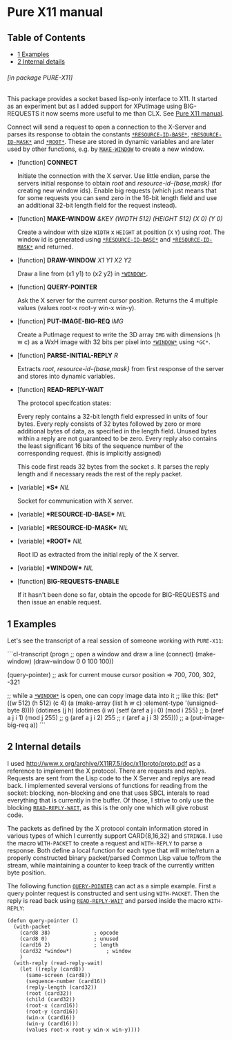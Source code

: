<a name='x-28PURE-X11-3A-40PURE-X11-MANUAL-20MGL-PAX-3ASECTION-29'></a>

# Pure X11 manual

## Table of Contents

- [1 Examples][0857]
- [2 Internal details][17e9]

###### \[in package PURE-X11\]
This package provides a socket based lisp-only interface to X11. It
started as an experiment but as I added support for XPutImage using
BIG-REQUESTS it now seems more useful to me than CLX. See
[Pure X11 manual][5c7f]. 

Connect will send a request to open a connection to the X-Server and
parses its response to obtain the constants [`*RESOURCE-ID-BASE*`][7030],
[`*RESOURCE-ID-MASK*`][bfdf] and [`*ROOT*`][8f21]. These are stored in dynamic variables
and are later used by other functions, e.g. by [`MAKE-WINDOW`][05e1] to create
a new window.

<a name='x-28PURE-X11-3ACONNECT-20FUNCTION-29'></a>

- [function] **CONNECT** 

    Initiate the connection with the X server. Use little endian, parse
    the servers initial response to obtain *root* and
    *resource-id-{base,mask}* (for creating new window ids). Enable big
    requests (which just means that for some requests you can send zero in
    the 16-bit length field and use an additional 32-bit length field for
    the request instead).

<a name='x-28PURE-X11-3AMAKE-WINDOW-20FUNCTION-29'></a>

- [function] **MAKE-WINDOW** *&KEY (WIDTH 512) (HEIGHT 512) (X 0) (Y 0)*

    Create a window with size `WIDTH` x `HEIGHT` at position (`X` `Y`) using
    *root*. The window id is generated using [`*RESOURCE-ID-BASE*`][7030] and
    [`*RESOURCE-ID-MASK*`][bfdf] and returned.

<a name='x-28PURE-X11-3ADRAW-WINDOW-20FUNCTION-29'></a>

- [function] **DRAW-WINDOW** *X1 Y1 X2 Y2*

    Draw a line from (x1 y1) to (x2 y2) in [`*WINDOW*`][40a1].

<a name='x-28PURE-X11-3AQUERY-POINTER-20FUNCTION-29'></a>

- [function] **QUERY-POINTER** 

    Ask the X server for the current cursor position. Returns the 4
    multiple values (values root-x root-y win-x win-y).

<a name='x-28PURE-X11-3APUT-IMAGE-BIG-REQ-20FUNCTION-29'></a>

- [function] **PUT-IMAGE-BIG-REQ** *IMG*

    Create a PutImage request to write the 3D array `IMG` with
    dimensions (h w c) as a WxH image with 32 bits per pixel into [`*WINDOW*`][40a1]
    using `*GC*`.

<a name='x-28PURE-X11-3APARSE-INITIAL-REPLY-20FUNCTION-29'></a>

- [function] **PARSE-INITIAL-REPLY** *R*

    Extracts *root*, *resource-id-{base,mask}* from first response of
    the server and stores into dynamic variables.

<a name='x-28PURE-X11-3AREAD-REPLY-WAIT-20FUNCTION-29'></a>

- [function] **READ-REPLY-WAIT** 

    The protocol specifcation states:
    
    Every reply contains a 32-bit length field expressed in units of
    four bytes. Every reply consists of 32 bytes followed by zero or
    more additional bytes of data, as specified in the length field.
    Unused bytes within a reply are not guaranteed to be zero. Every
    reply also contains the least significant 16 bits of the sequence
    number of the corresponding request. (this is implicitly assigned)
    
    This code first reads 32 bytes from the socket *s*. It parses the
    reply length and if necessary reads the rest of the reply packet.

<a name='x-28PURE-X11-3A-2AS-2A-20VARIABLE-29'></a>

- [variable] **\*S\*** *NIL*

    Socket for communication with X server.

<a name='x-28PURE-X11-3A-2ARESOURCE-ID-BASE-2A-20VARIABLE-29'></a>

- [variable] **\*RESOURCE-ID-BASE\*** *NIL*

<a name='x-28PURE-X11-3A-2ARESOURCE-ID-MASK-2A-20VARIABLE-29'></a>

- [variable] **\*RESOURCE-ID-MASK\*** *NIL*

<a name='x-28PURE-X11-3A-2AROOT-2A-20VARIABLE-29'></a>

- [variable] **\*ROOT\*** *NIL*

    Root ID as extracted from the initial reply of the X server.

<a name='x-28PURE-X11-3A-2AWINDOW-2A-20VARIABLE-29'></a>

- [variable] **\*WINDOW\*** *NIL*

<a name='x-28PURE-X11-3ABIG-REQUESTS-ENABLE-20FUNCTION-29'></a>

- [function] **BIG-REQUESTS-ENABLE** 

    If it hasn't been done so far, obtain the opcode for BIG-REQUESTS
    and then issue an enable request.

<a name='x-28PURE-X11-3A-40PURE-X11-EXAMPLES-20MGL-PAX-3ASECTION-29'></a>

## 1 Examples

Let's see the transcript of a real session of someone working
  with `PURE-X11`:

\`\`\`cl-transcript
  (progn ;; open a window and draw a line
    (connect)
    (make-window)
    (draw-window 0 0 100 100))

(query-pointer) ;; ask for current mouse cursor position
  => 700, 700, 302, -321

  ;; while a [`*WINDOW*`][40a1] is open, one can copy image data into it
  ;; like this:
  (let\*((w 512)
        (h 512)
        (c 4)
        (a (make-array (list h w c)
	  	       :element-type '(unsigned-byte 8))))
    (dotimes (j h)
      (dotimes (i w)
        (setf (aref a j i 0) (mod i 255)  ;; b
  	      (aref a j i 1) (mod j 255)  ;; g
	      (aref a j i 2) 255          ;; r
	      (aref a j i 3) 255)))       ;; a
    (put-image-big-req a))
  \`\`\`

<a name='x-28PURE-X11-3A-40PURE-X11-INTERNAL-20MGL-PAX-3ASECTION-29'></a>

## 2 Internal details

I used <http://www.x.org/archive/X11R7.5/doc/x11proto/proto.pdf> as
  a reference to implement the X protocol. There are requests and
  replys. Requests are sent from the Lisp code to the X Server and
  replys are read back. I implemented several versions of functions
  for reading from the socket: blocking, non-blocking and one that
  uses SBCL interals to read everything that is currently in the
  buffer. Of those, I strive to only use the blocking [`READ-REPLY-WAIT`][866d],
  as this is the only one which will give robust code.

The packets as defined by the X protocol contain information stored
  in various types of which I currently support CARD{8,16,32} and
  `STRING8`. I use the macro `WITH-PACKET` to create a request and
  `WITH-REPLY` to parse a response. Both define a local function for
  each type that will write/return a properly constructed binary
  packet/parsed Common Lisp value to/from the stream, while
  maintaining a counter to keep track of the currently written byte
  position.

The following function [`QUERY-POINTER`][c5c4] can act as a simple
  example. First a query pointer request is constructed and sent using
  `WITH-PACKET`. Then the reply is read back using [`READ-REPLY-WAIT`][866d] and
  parsed inside the macro `WITH-REPLY`:

```common-lisp
(defun query-pointer ()
  (with-packet
    (card8 38)				; opcode
    (card8 0)				; unused
    (card16 2)				; length
    (card32 *window*)			; window
    )
  (with-reply (read-reply-wait)
    (let ((reply (card8))
	  (same-screen (card8))
	  (sequence-number (card16))
	  (reply-length (card32))
	  (root (card32))
	  (child (card32))
	  (root-x (card16))
	  (root-y (card16))
	  (win-x (card16))
	  (win-y (card16)))
      (values root-x root-y win-x win-y))))
```


  [05e1]: #x-28PURE-X11-3AMAKE-WINDOW-20FUNCTION-29 "(PURE-X11:MAKE-WINDOW FUNCTION)"
  [0857]: #x-28PURE-X11-3A-40PURE-X11-EXAMPLES-20MGL-PAX-3ASECTION-29 "(PURE-X11:@PURE-X11-EXAMPLES MGL-PAX:SECTION)"
  [17e9]: #x-28PURE-X11-3A-40PURE-X11-INTERNAL-20MGL-PAX-3ASECTION-29 "(PURE-X11:@PURE-X11-INTERNAL MGL-PAX:SECTION)"
  [40a1]: #x-28PURE-X11-3A-2AWINDOW-2A-20VARIABLE-29 "(PURE-X11:*WINDOW* VARIABLE)"
  [5c7f]: #x-28PURE-X11-3A-40PURE-X11-MANUAL-20MGL-PAX-3ASECTION-29 "(PURE-X11:@PURE-X11-MANUAL MGL-PAX:SECTION)"
  [7030]: #x-28PURE-X11-3A-2ARESOURCE-ID-BASE-2A-20VARIABLE-29 "(PURE-X11:*RESOURCE-ID-BASE* VARIABLE)"
  [866d]: #x-28PURE-X11-3AREAD-REPLY-WAIT-20FUNCTION-29 "(PURE-X11:READ-REPLY-WAIT FUNCTION)"
  [8f21]: #x-28PURE-X11-3A-2AROOT-2A-20VARIABLE-29 "(PURE-X11:*ROOT* VARIABLE)"
  [bfdf]: #x-28PURE-X11-3A-2ARESOURCE-ID-MASK-2A-20VARIABLE-29 "(PURE-X11:*RESOURCE-ID-MASK* VARIABLE)"
  [c5c4]: #x-28PURE-X11-3AQUERY-POINTER-20FUNCTION-29 "(PURE-X11:QUERY-POINTER FUNCTION)"
